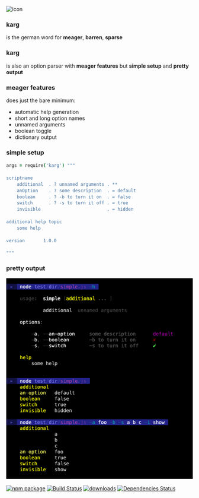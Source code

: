 
![icon](./img/icon.png)

### karg

is the german word for **meager**, **barren**, **sparse**

### karg

is also an option parser with **meager features** but **simple setup** and **pretty output**

### meager features

does just the bare minimum:

- automatic help generation
- short and long option names
- unnamed arguments
- boolean toggle
- dictionary output

### simple setup

```coffee
args = require('karg') """

scriptname
    additional  . ? unnamed arguments . **
    anOption    . ? some description  . = default
    boolean     . ? -b to turn it on  . = false
    switch      . ? -s to turn it off . = true
    invisible                         . = hidden
    
additional help topic
    some help
    
version       1.0.0

"""
``` 

### pretty output

![karg](./img/karg.png)


[![npm package][npm-image]][npm-url] 
[![Build Status][travis-image]][travis-url] 
[![downloads][downloads-image]][downloads-url] 
[![Dependencies Status][david-image]][david-url]

[npm-image]:https://img.shields.io/npm/v/karg.svg
[npm-url]:http://npmjs.org/package/karg
[travis-image]:https://travis-ci.org/monsterkodi/karg.svg?branch=master
[travis-url]:https://travis-ci.org/monsterkodi/karg
[david-image]:https://david-dm.org/monsterkodi/karg/status.svg
[david-url]:https://david-dm.org/monsterkodi/karg
[downloads-image]:https://img.shields.io/npm/dm/karg.svg
[downloads-url]:https://www.npmtrends.com/karg
